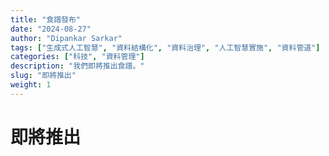 ```yaml
---
title: "食譜發布"
date: "2024-08-27"
author: "Dipankar Sarkar"
tags: ["生成式人工智慧", "資料結構化", "資料治理", "人工智慧實施", "資料管道"]
categories: ["科技", "資料管理"]
description: "我們即將推出食譜。"
slug: "即將推出"
weight: 1
---
```


# 即將推出